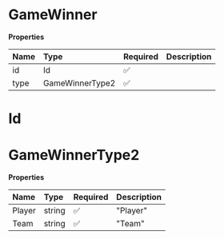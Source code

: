 # GameWinner

**Properties**

| Name | Type            | Required | Description |
| :--- | :-------------- | :------- | :---------- |
| id   | Id              | ✅       |             |
| type | GameWinnerType2 | ✅       |             |

# Id

# GameWinnerType2

**Properties**

| Name   | Type   | Required | Description |
| :----- | :----- | :------- | :---------- |
| Player | string | ✅       | "Player"    |
| Team   | string | ✅       | "Team"      |
